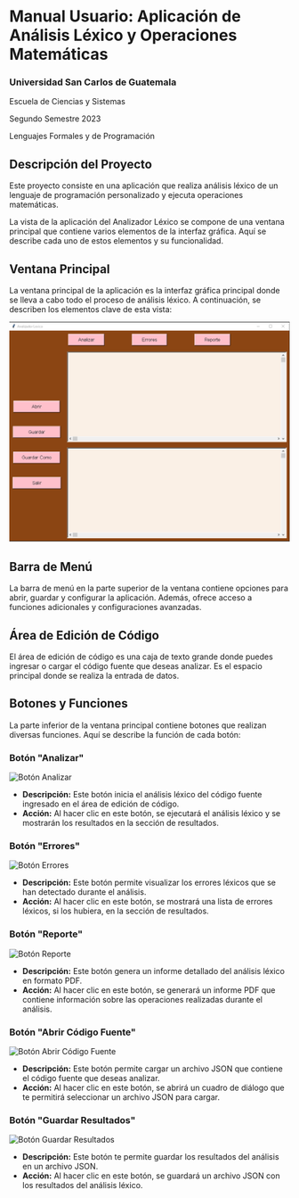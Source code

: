 # Manual Usuario: Aplicación de Análisis Léxico y Operaciones Matemáticas

### Universidad San Carlos de Guatemala
Escuela de Ciencias y Sistemas 

Segundo Semestre 2023

Lenguajes Formales y de Programación
## Descripción del Proyecto
Este proyecto consiste en una aplicación que realiza análisis léxico de un lenguaje de programación personalizado y ejecuta operaciones matemáticas. 


La vista de la aplicación del Analizador Léxico se compone de una ventana principal que contiene varios elementos de la interfaz gráfica. Aquí se describe cada uno de estos elementos y su funcionalidad.

## Ventana Principal

La ventana principal de la aplicación es la interfaz gráfica principal donde se lleva a cabo todo el proceso de análisis léxico. A continuación, se describen los elementos clave de esta vista:

![Vista Principal](https://github.com/Serrano18/LFP_S2_2023_Proyecto1_202201989/blob/main/Imagenes/VentanaPrinicpal.png)

## Barra de Menú

La barra de menú en la parte superior de la ventana contiene opciones para abrir, guardar y configurar la aplicación. Además, ofrece acceso a funciones adicionales y configuraciones avanzadas.

## Área de Edición de Código

El área de edición de código es una caja de texto grande donde puedes ingresar o cargar el código fuente que deseas analizar. Es el espacio principal donde se realiza la entrada de datos.

## Botones y Funciones

La parte inferior de la ventana principal contiene botones que realizan diversas funciones. Aquí se describe la función de cada botón:

### Botón "Analizar"

![Botón Analizar](imagen_boton_analizar.png)

- **Descripción:** Este botón inicia el análisis léxico del código fuente ingresado en el área de edición de código.
- **Acción:** Al hacer clic en este botón, se ejecutará el análisis léxico y se mostrarán los resultados en la sección de resultados.

### Botón "Errores"

![Botón Errores](imagen_boton_errores.png)

- **Descripción:** Este botón permite visualizar los errores léxicos que se han detectado durante el análisis.
- **Acción:** Al hacer clic en este botón, se mostrará una lista de errores léxicos, si los hubiera, en la sección de resultados.

### Botón "Reporte"

![Botón Reporte](imagen_boton_reporte.png)

- **Descripción:** Este botón genera un informe detallado del análisis léxico en formato PDF.
- **Acción:** Al hacer clic en este botón, se generará un informe PDF que contiene información sobre las operaciones realizadas durante el análisis.

### Botón "Abrir Código Fuente"

![Botón Abrir Código Fuente](imagen_boton_abrir.png)

- **Descripción:** Este botón permite cargar un archivo JSON que contiene el código fuente que deseas analizar.
- **Acción:** Al hacer clic en este botón, se abrirá un cuadro de diálogo que te permitirá seleccionar un archivo JSON para cargar.

### Botón "Guardar Resultados"

![Botón Guardar Resultados](imagen_boton_guardar.png)

- **Descripción:** Este botón te permite guardar los resultados del análisis en un archivo JSON.
- **Acción:** Al hacer clic en este botón, se guardará un archivo JSON con los resultados del análisis léxico.
